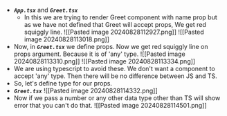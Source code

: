 - ***`App.tsx`*** and ***`Greet.tsx`***
	-  In this we are trying to render Greet component with name prop but as we have not defined that Greet will accept props, We get red squiggly line.
	 ![[Pasted image 20240828112927.png]]
	 ![[Pasted image 20240828113018.png]]
- Now, in ***`Greet.tsx`*** we define props. Now we get red squiggly line on props argument. Because it is of 'any' type.
     ![[Pasted image 20240828113310.png]]
     ![[Pasted image 20240828113334.png]]
- We are using typescript to avoid these. We don't want a component to accept 'any' type. Then there will be no difference between JS and TS.
- So, let's define type for our props.
- ***`Greet.tsx`***
  ![[Pasted image 20240828114332.png]]
- Now if we pass a number or any other data type other than TS will show error that you can't do that.
  ![[Pasted image 20240828114501.png]]
